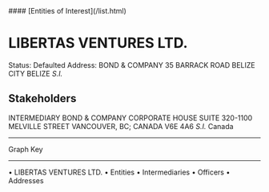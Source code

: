 <link rel="stylesheet" type="text/css" href="../../assets/style.css">
#### [Entities of Interest](/list.html)

# LIBERTAS VENTURES LTD.
Status: Defaulted
Address: BOND & COMPANY 35 BARRACK ROAD BELIZE CITY BELIZE  *S.I.*

## Stakeholders
INTERMEDIARY
BOND & COMPANY
CORPORATE HOUSE SUITE 320-1100 MELVILLE STREET VANCOUVER, BC; CANADA V6E 4A6 *S.I.*
Canada




---



<div class="legend">
Graph Key
<hr>
<span class="focus">• LIBERTAS VENTURES LTD.</span>
<span class="entity">• Entities</span>
<span class="intermediary">• Intermediaries</span>
<span class="officer">• Officers</span>
<span class="address">• Addresses</span>
</div>


<img src="http://eoi-graphs.s3-website-eu-west-1.amazonaws.com/LIBERTAS_VENTURES_LTD..png" alt="">

